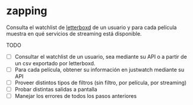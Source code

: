 # zapping

Consulta el watchlist de [letterboxd](letterboxd.com) de un usuario y para cada película muestra en qué servicios de streaming está disponible.

TODO
- [ ] Consultar el watchlist de un usuario, sea mediante su API o a partir de un csv exportado por letterboxd.
- [ ] Para cada película, obtener su información en justwatch mediante su API
- [ ] Proveer distintos tipos de filtros (sin filtro, por película, por streaming)
- [ ] Probar distintas salidas a pantalla
- [ ] Manejar los errores de todos los pasos anteriores